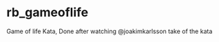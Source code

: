 rb_gameoflife
=============

Game of life Kata, Done after watching @joakimkarlsson take of the kata
